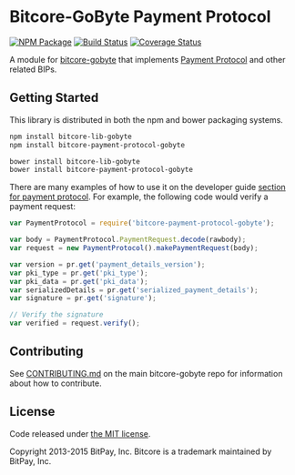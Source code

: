 Bitcore-GoByte Payment Protocol
=======

[![NPM Package](https://img.shields.io/npm/v/bitcore-payment-protocol-gobyte.svg?style=flat-square)](https://www.npmjs.org/package/bitcore-payment-protocol-gobyte)
[![Build Status](https://img.shields.io/travis/gobytecoin/bitcore-payment-protocol-gobyte.svg?branch=master&style=flat-square)](https://travis-ci.org/gobytecoin/bitcore-payment-protocol-gobyte)
[![Coverage Status](https://img.shields.io/coveralls/gobytecoin/bitcore-payment-protocol-gobyte.svg?style=flat-square)](https://coveralls.io/r/gobytecoin/bitcore-payment-protocol-gobyte)

A module for [bitcore-gobyte](https://github.com/gobytecoin/bitcore-gobyte) that implements [Payment Protocol](https://github.com/bitcoin/bips/blob/master/bip-0070.mediawiki) and other related BIPs.

## Getting Started

This library is distributed in both the npm and bower packaging systems.

```sh
npm install bitcore-lib-gobyte
npm install bitcore-payment-protocol-gobyte
```

```sh
bower install bitcore-lib-gobyte
bower install bitcore-payment-protocol-gobyte
```

There are many examples of how to use it on the developer guide [section for payment protocol](https://bitcore.io/api/paypro). For example, the following code would verify a payment request:

```javascript
var PaymentProtocol = require('bitcore-payment-protocol-gobyte');

var body = PaymentProtocol.PaymentRequest.decode(rawbody);
var request = new PaymentProtocol().makePaymentRequest(body);

var version = pr.get('payment_details_version');
var pki_type = pr.get('pki_type');
var pki_data = pr.get('pki_data');
var serializedDetails = pr.get('serialized_payment_details');
var signature = pr.get('signature');

// Verify the signature
var verified = request.verify();
```

## Contributing

See [CONTRIBUTING.md](https://github.com/dsahpay/bitcore-gobyte/blob/master/CONTRIBUTING.md) on the main bitcore-gobyte repo for information about how to contribute.

## License

Code released under [the MIT license](https://github.com/bitpay/bitcore/blob/master/LICENSE).

Copyright 2013-2015 BitPay, Inc. Bitcore is a trademark maintained by BitPay, Inc.
